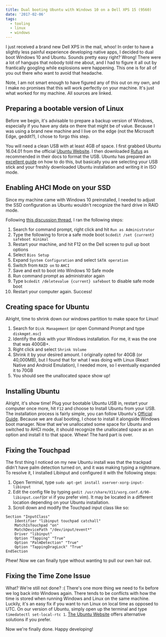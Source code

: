 ```yaml
---
title: Dual booting Ubuntu with Windows 10 on a Dell XPS 15 (9560)
date: '2017-02-06'
tags:
  - tooling
  - linux
  - windows
---
```


I just received a brand new Dell XPS in the mail, whoo! In order to have a slightly less painful experience developing native apps, I decided to dual boot Windows 10 and Ubuntu. Sounds pretty easy right? Wrong! There were a lot of hangups that nobody told me about, and I had to figure it all out by frantically googling while explosions were happening. This one is for all of you out there who want to avoid that headache.

Note, I am not smart enough to have figured any of this out on my own, and I make no promises that this will work perfectly on your machine. It's just what worked for my machine. All sources are linked.

## Preparing a bootable version of Linux

Before we begin, it's advisable to prepare a backup version of Windows, especially if you have any data on there that might be of value. Because I was using a brand new machine and I live on the edge (not the Microsoft Edge, geddit?), I chose to forgo this step.

You will need a clean USB with at least 4GB of space.
I first grabbed Ubuntu 16.04.01 from the official [Ubuntu Website](https://www.ubuntu.com/download/desktop). I then downloaded [Rufus](https://rufus.akeo.ie/) as recommended in their docs to format the USB. Ubuntu has prepared an [excellent guide](https://www.ubuntu.com/download/desktop/create-a-usb-stick-on-windows) on how to do this, but basically you are selecting your USB stick and your freshly downloaded Ubuntu installation and writing it in ISO mode.

## Enabling AHCI Mode on your SSD

Since my machine came with Windows 10 preinstalled, I needed to adjust the SSD configuration as Ubuntu wouldn't recognize the hard drive in RAID mode.

Following [this discussion thread](https://www.tenforums.com/drivers-hardware/15006-attn-ssd-owners-enabling-ahci-mode-after-windows-10-installation.html), I ran the following steps:

1. Search for command prompt, right click and hit `Run as Administrator`
2. Type the following to force a safe mode boot `bcdedit /set {current} safeboot minimal`
3. Restart your machine, and hit F12 on the Dell screen to pull up boot options
4. Select `Bios Setup`
5. Expand `System Configuration` and select `SATA operation`
6. Switch from `RAID on` to `AHCI`
7. Save and exit to boot into Windows 10 Safe mode
8. Run command prompt as administrator again
9. Type `bcdedit /deletevalue {current} safeboot` to disable safe mode boot
10. Restart your computer again. Success!

## Creating space for Ubuntu

Alright, time to shrink down our windows partition to make space for Linux!

1. Search for `Disk Management` (or open Command Prompt and type `diskmgmt.msc`)
2. Identify the disk with your Windows installation. For me, it was the one that was 400GB+.
3. Right click and select `Shrink Volume`
4. Shrink it by your desired amount. I originally opted for 40GB (or 40,000MB), but I found that for what I was doing with Linux (React Native and Android Emulation), I needed more, so I eventually expanded it to 70GB
5. You should see the unallocated space show up!

## Installing Ubuntu

Alright, it's show time! Plug your bootable Ubuntu USB in, restart your computer once more, hit `F12` and choose to Install Ubuntu from your USB. The installation process is fairly simple, you can follow Ubuntu's [Official Guide](https://www.ubuntu.com/download/desktop/install-ubuntu-desktop). Because we are dual booting, I chose to install it alongside Windows boot manager. Now that we've unallocated some space for Ubuntu and switched to AHCI mode, it should recognize the unallocated space as an option and install it to that space. Whew! The hard part is over.

## Fixing the Touchpad

The first thing I noticed on my new Ubuntu install was that the trackpad didn't have palm detection turned on, and it was making typing a nightmare. To resolve it, I installed Libinput and configured it with the following steps:

1. Open Terminal, type `sudo apt-get install xserver-xorg-input-libinput`
2. Edit the config file by typing `gedit /usr/share/X11/xorg.conf.d/90-libinput.conf`(or vi if you prefer vim). It may be located in a different location depending on your Ubuntu installation.
3. Scroll down and modify the Touchpad input class like so:

```
Section "InputClass"
    Identifier "libinput touchpad catchall"
    MatchIsTouchpad "on"
    MatchDevicePath "/dev/input/event*"
    Driver "libinput"
    Option "Tapping" "True"
    Option "PalmDetection" "True"
    Option "TappingDragLock" "True"
EndSection
```

Phew! Now we can finally type without wanting to pull our own hair out.

## Fixing the Time Zone Issue

What? We're still not done? :( There's one more thing we need to fix before we log back into Windows again. There tends to be conflicts with how the time is stored when running Windows and Linux on the same machine. Luckily, it's an easy fix if you want to run Linux on local time as opposed to UTC. On our version of Ubuntu, simply open up the terminal and type `timedatectl set-local-rtc 1`. [The Ubuntu Website](https://help.ubuntu.com/community/UbuntuTime#Multiple_Boot_Systems_Time_Conflicts) offers alternative solutions if you prefer.

Now we're finally done. Happy developing!
